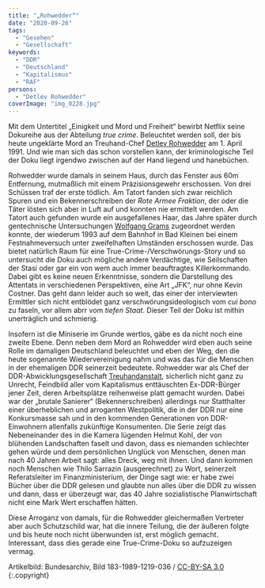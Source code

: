 ```yaml
---
title: "„Rohwedder“"
date: "2020-09-26"
tags:
  - "Gesehen"
  - "Gesellschaft"
keywords:
  - "DDR"
  - "Deutschland"
  - "Kapitalismus"
  - "RAF"
persons:
  - "Detlev Rohwedder"
coverImage: "img_0228.jpg"
---
```


Mit dem Untertitel „Einigkeit und Mord und Freiheit“ bewirbt Netflix seine Dokureihe aus der Abteilung _true crime_. Beleuchtet werden soll, der bis heute ungeklärte Mord an Treuhand-Chef [Detlev Rohwedder](https://de.wikipedia.org/wiki/Detlev_Rohwedder) am 1. April 1991. Und wie man sich das schon vorstellen kann, der kriminologische Teil der Doku liegt irgendwo zwischen auf der Hand liegend und hanebüchen.

Rohwedder wurde damals in seinem Haus, durch das Fenster aus 60m Entfernung, mutmaßlich mit einem Präzisionsgewehr erschossen. Von drei Schüssen traf der erste tödlich. Am Tatort fanden sich zwar reichlich Spuren und ein Bekennerschreiben der _Rote Armee Fraktion_, der oder die Täter lösten sich aber in Luft auf und konnten nie ermittelt werden. Am Tatort auch gefunden wurde ein ausgefallenes Haar, das Jahre später durch gentechnische Untersuchungen [Wolfgang Grams](https://de.wikipedia.org/wiki/Wolfgang_Grams) zugeordnet werden konnte, der wiederum 1993 auf dem Bahnhof in Bad Kleinen bei einem Festnahmeversuch unter zweifelhaften Umständen erschossen wurde. Das bietet natürlich Raum für eine True-Crime-/Verschwörungs-Story und so untersucht die Doku auch mögliche andere Verdächtige, wie Seilschaften der Stasi oder gar ein von wem auch immer beauftragtes Killerkommando. Dabei gibt es keine neuen Erkenntnisse, sondern die Darstellung des Attentats in verschiedenen Perspektiven, eine Art „JFK“, nur ohne Kevin Costner. Das geht dann leider auch so weit, das einer der interviewten Ermittler sich nicht entblödet ganz verschwörungsideologisch vom _cui bono_ zu faseln, vor allem abrr vom _tiefen Staat_. Dieser Teil der Doku ist mithin unerträglich und schmierig.

Insofern ist die Miniserie im Grunde wertlos, gäbe es da nicht noch eine zweite Ebene. Denn neben dem Mord an Rohwedder wird eben auch seine Rolle im damaligen Deutschland beleuchtet und eben der Weg, den die heute sogenannte Wiedervereinigung nahm und was das für die Menschen in der ehemaligen DDR seinerzeit bedeutete. Rohwedder war als Chef der DDR-Abwicklungsgesellschaft [Treuhandanstalt](https://de.wikipedia.org/wiki/Treuhandanstalt), sicherlich nicht ganz zu Unrecht, Feindbild aller vom Kapitalismus enttäuschten Ex-DDR-Bürger jener Zeit, deren Arbeitsplätze reihenweise platt gemacht wurden. Dabei war der „brutale Sanierer“ (Bekennerschreiben) allerdings nur Statthalter einer überheblichen und arroganten Westpolitik, die in der DDR nur eine Konkursmasse sah und in den kommenden Generationen von DDR-Einwohnern allenfalls zukünftige Konsumenten. Die Serie zeigt das Nebeneinander des in die Kamera lügenden Helmut Kohl, der von blühenden Landschaften faselt und davon, dass es niemanden schlechter gehen würde und dem persönlichen Unglück von Menschen, denen man nach 40 Jahren Arbeit sagt: alles Dreck, weg mit ihnen. Und dann kommen noch Menschen wie Thilo Sarrazin (ausgerechnet) zu Wort, seinerzeit Referatsleiter im Finanzministerium, der Dinge sagt wie: er habe zwei Bücher über die DDR gelesen und glaubte nun alles über die DDR zu wissen und dann, dass er überzeugt war, das 40 Jahre sozialistische Planwirtschaft nicht eine Mark Wert erschaffen hätten.

Diese Arroganz von damals, für die Rohwedder gleichermaßen Vertreter aber auch Schutzschild war, hat die innere Teilung, die der äußeren folgte und bis heute noch nicht überwunden ist, erst möglich gemacht. Interessant, dass dies gerade eine True-Crime-Doku so aufzuzeigen vermag.

Artikelbild: Bundesarchiv, Bild 183-1989-1219-036 / [CC-BY-SA 3.0](https://creativecommons.org/licenses/by-sa/3.0/de/deed.en) {:.copyright}
